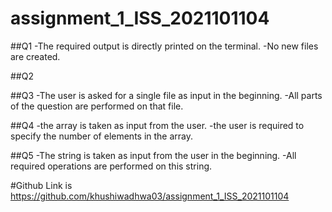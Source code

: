 # assignment_1_ISS_2021101104

##Q1
-The required output is directly printed on the terminal.
-No new files are created.

##Q2

##Q3
-The user is asked for a single file as input in the beginning.
-All parts of the question are performed on that file.

##Q4
-the array is taken as input from the user.
-the user is required to specify the number of elements in the array.

##Q5
-The string is taken as input from the user in the beginning.
-All required operations are performed on this string.

#Github Link is
https://github.com/khushiwadhwa03/assignment_1_ISS_2021101104



